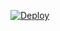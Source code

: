 
[![Deploy](https://www.herokucdn.com/deploy/button.svg)](https://heroku.com/deploy?template=https://github.com/rakeshyt/DevilHacker2Simple)
